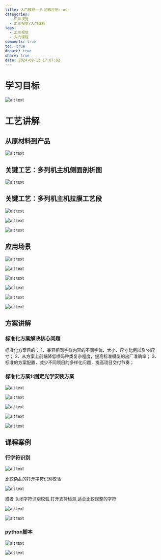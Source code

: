 ```yaml
---
title: 入门教程——9.初级应用-—ocr
categories:
  - 汇川视觉
  - 汇川视觉/入门课程
tags:
  - 汇川视觉
  - 入门课程
comments: true
toc: true
donate: true
share: true
date: 2024-09-13 17:07:02
---
```


# 学习目标

![alt text](image.png)

# 工艺讲解

## 从原材料到产品

![alt text](image-1.png)

## 关键工艺：多列机主机侧面剖析图

![alt text](image-2.png)

## 关键工艺：多列机主机拉膜工艺段

![alt text](image-3.png)

![alt text](image-4.png)

![alt text](image-5.png)

## 应用场景

![alt text](image-6.png)

![alt text](image-7.png)

![alt text](image-8.png)

![alt text](image-9.png)

![alt text](image-10.png)

![alt text](image-11.png)

## 方案讲解

### 标准化方案解决核心问题

标准化方案目的：
1、兼容相同字符内容的不同字体、大小、尺寸比例以及roi尺寸；
2、从方案上前端降低喷码种类复杂程度，提高标准模型的出厂准确率；
3、标准的方案配置，减少不同项目的多样化问题，提高项目交付节奏；

### 标准化方案1:固定光学安装方案

![alt text](image-12.png)

![alt text](image-13.png)

![alt text](image-14.png)

![alt text](image-15.png)

![alt text](image-16.png)

## 课程案例

### 行字符识别

![alt text](image-17.png)

比较杂乱的打开字符识别校验

![alt text](image-18.png)

或者 关闭字符识别校验,打开支持检测,适合比较规整的字符

![alt text](image-19.png)

![alt text](image-20.png)

### python脚本

![alt text](image-21.png)

![alt text](image-22.png)
















